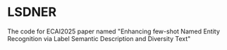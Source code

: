 # LSDNER
The code for ECAI2025 paper named "Enhancing few-shot Named Entity Recognition via Label Semantic Description and Diversity Text"
